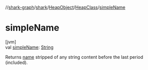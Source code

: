//[shark-graph](../../../../index.md)/[shark](../../index.md)/[HeapObject](../index.md)/[HeapClass](index.md)/[simpleName](simple-name.md)

# simpleName

[jvm]\
val [simpleName](simple-name.md): [String](https://kotlinlang.org/api/latest/jvm/stdlib/kotlin/-string/index.html)

Returns [name](name.md) stripped of any string content before the last period (included).
